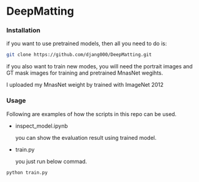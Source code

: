 # DeepMatting

### Installation
if you want to use pretrained models, then all you need to do is:
```sh
git clone https://github.com/djang000/DeepMatting.git
```

if you also want to train new modes, you will need the portrait images and GT mask images for training and pretrained MnasNet wegihts.

I uploaded my MnasNet weight by trained with ImageNet 2012

### Usage

Following are examples of how the scripts in this repo can be used.

- inspect_model.ipynb

	you can show the evaluation result using trained model.

- train.py

	you just run below commad.

```sh
python train.py
```

